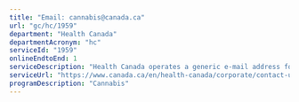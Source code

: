 ```yaml
---
title: "Email: cannabis@canada.ca"
url: "gc/hc/1959"
department: "Health Canada"
departmentAcronym: "hc"
serviceId: "1959"
onlineEndtoEnd: 1
serviceDescription: "Health Canada operates a generic e-mail address for enquiries relating to the federal regulation of cannabis. (CSCB)"
serviceUrl: "https://www.canada.ca/en/health-canada/corporate/contact-us.html"
programDescription: "Cannabis"
---
```


